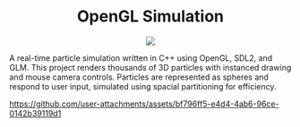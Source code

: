 <h1 align="center">OpenGL Simulation</h1>

<div align="center">
  <a href="https://www.opengl.org/"><img src="https://parkerbritt.com/badge?label=opengl&icon=opengl&color=5586A4"></a>
</div>

A real-time particle simulation written in C++ using OpenGL, SDL2, and GLM.
This project renders thousands of 3D particles with instanced drawing and mouse camera controls.
Particles are represented as spheres and respond to user input, simulated using spacial partitioning for efficiency.


https://github.com/user-attachments/assets/bf796ff5-e4d4-4ab6-96ce-0142b39119d1

